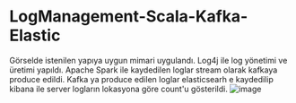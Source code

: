 # LogManagement-Scala-Kafka-Elastic
Görselde istenilen yapıya uygun mimari uygulandı.
Log4j ile log yönetimi ve üretimi yapıldı.
Apache Spark ile kaydedilen loglar stream olarak kafkaya produce edildi.
Kafka ya produce edilen loglar elasticsearh e kaydedilip kibana ile server logların lokasyona göre count'u gösterildi.
![image](https://user-images.githubusercontent.com/55887187/108522298-be3deb80-72dd-11eb-8392-a228bcdd3321.png)
